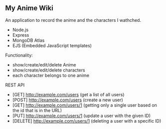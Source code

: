 ## My Anime Wiki 

An application to record the anime and the characters I wathched.

- Node.js
- Express
- MongoDB Atlas
- EJS (Embedded JavaScript templates)

Functionality:
- show/create/edit/delete Anime
- show/create/edit/delete characters
- each character belongs to one anime



REST API
- [GET]     http://example.com/users (get a list of all users)
- [POST]    http://example.com/users (create a new user)
- [GET]     http://example.com/users/1 (getting only a single user based on the id that is in the URL)
- [PUT]     http://example.com/users/1 (update a user with the given ID)
- [DELETE]  http://example.com/users/1 (deleting a user with a specific ID)


